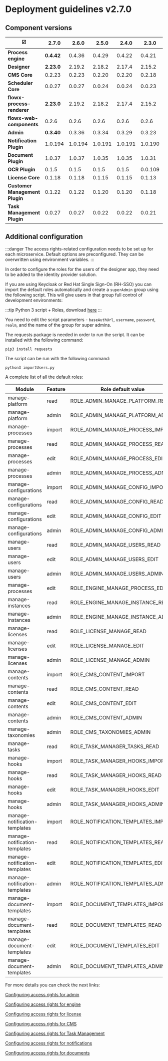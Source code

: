 # Deployment guidelines v2.7.0

## Component versions

| :ballot_box_with_check:        | 2.7.0      | 2.6.0   | 2.5.0   | 2.4.0   | 2.3.0   | 2.2.0   | 2.1.0     | 2.0.0     | 1.16.0  | 1.15    | 1.14    | 1.13.0  | 1.12.0 | 1.11.0  |
| ------------------------------ | ---------- | ------- | ------- | ------- | ------- | ------- | --------- | --------- | ------- | ------- | ------- | ------- | ------ | ------- |
| **Process engine**             | **0.4.42** | 0.4.36  | 0.4.29  | 0.4.22  | 0.4.21  | 0.4.18  | 0.4.13    | 0.4.12    | 0.4.4   | 0.3.26  | 0.3.21  | 0.3.14  | 0.3.9  | 0.3.7   |
| **Designer**                   | **2.23.0** | 2.19.2  | 2.18.2  | 2.17.4  | 2.15.2  | 2.14.4  | 2.11.2    | 2.10.0    | 2.5.0   | 2.1.1   | 1.21.0  | 1.16.3  | 1.15.2 | 1.14.0  |
| **CMS Core**                   | 0.2.23     | 0.2.23  | 0.2.20  | 0.2.20  | 0.2.18  | 0.2.17  | 0.2.17    | 0.2.17    | 0.2.14  | 0.2.9   | 0.2.9   | 0.2.9   | 0.2.5  | 0.2.3   |
| **Scheduler Core**             | 0.0.27     | 0.0.27  | 0.0.24  | 0.0.24  | 0.0.23  | 0.0.23  | 0.0.23    | 0.0.23    | 0.0.19  | 0.0.12  | 0.0.12  | 0.0.12  | NA     | 0.0.6   |
| **flowx-process-renderer**     | **2.23.0** | 2.19.2  | 2.18.2  | 2.17.4  | 2.15.2  | 2.14.4  | 2.11.2    | 2.10.0    | 2.4.2   | 2.1.1   | 1.21.0  | 1.16.3  | 1.15.2 | 1.14.0  |
| **flowx-web-components**       | 0.2.6      | 0.2.6   | 0.2.6   | 0.2.6   | 0.2.6   | 0.2.5   | 0.2.4     | 0.2.1     | 0.2.1   | 0.0.298 | 0.0.298 | 0.0.298 | NA     | 0.0.293 |
| **Admin**                      | **0.3.40** | 0.3.36  | 0.3.34  | 0.3.29  | 0.3.23  | 0.3.21  | 0.3.13    | 0.3.13    | 0.3.3   | 0.2.26  | 0.2.26  | 0.2.26  | 0.2.25 | 0.2.23  |
| **Notification Plugin**        | 1.0.194    | 1.0.194 | 1.0.191 | 1.0.191 | 1.0.190 | 1.0.190 | 1.0.186-1 | 1.0.186-1 | 1.0.186 | 1.0.182 | 1.0.182 | 1.0.182 | NA     | 1.0.179 |
| **Document Plugin**            | 1.0.37     | 1.0.37  | 1.0.35  | 1.0.35  | 1.0.31  | 1.0.31  | 1.0.30    | 1.0.30    | 1.0.26  | 1.0.24  | 1.0.20  | 1.0.18  | NA     | 1.0.15  |
| **OCR Plugin**                 | 0.1.5      | 0.1.5   | 0.1.5   | 0.1.5   | 0.0.109 | 0.0.109 | 0.0.109   | 0.0.109   | 0.0.109 | 0.0.106 |         |         |        |         |
| **License Core**               | 0.1.18     | 0.1.18  | 0.1.15  | 0.1.15  | 0.1.13  | 0.1.13  | 0.1.12    | 0.1.12    | 0.1.10  | 0.1.5   | n/a     |         |        |         |
| **Customer Management Plugin** | 0.1.22     | 0.1.22  | 0.1.20  | 0.1.20  | 0.1.18  | 0.1.18  | 0.1.18    | 0.1.18    | 0.1.16  | 0.1.10  | 0.1.10  | 0.1.10  | NA     | 0.1.6   |
| **Task Management Plugin**     | 0.0.27     | 0.0.27  | 0.0.22  | 0.0.22  | 0.0.21  | 0.0.21  | 0.0.16    | 0.0.16    | 0.0.14  |         |         |         |        |         |

## Additional configuration

:::danger
The access rights-related configuration needs to be set up for each microservice. Default options are preconfigured. They can be overwritten using environment variables.
:::

In order to configure the roles for the users of the designer app, they need to be added to the identity provider solution.

If you are using Keycloak or Red Hat Single Sign-On (RH-SSO) you can import the default roles automatically and create a `superAdmin` group using the following script. This will give users in that group full control of development environments:

:::tip
Python 3 script + Roles, download [here](../assets/importUsers.zip)
:::

You need to edit the script parameters - `baseAuthUrl`, `username`, `password`,  `realm`, and the name of the group for super admins.

The requests package is needed in order to run the script. It can be installed with the following command:

```
pip3 install requests
```

The script can be run with the following command:

```
python3 importUsers.py
```

A complete list of all the default roles:

| Module                        | Feature | Role default value                    | Microservice    |
| ----------------------------- | ------- | ------------------------------------- | --------------- |
| manage-platform               | read    | ROLE\_ADMIN\_MANAGE\_PLATFORM\_READ   | Admin           |
| manage-platform               | admin   | ROLE\_ADMIN\_MANAGE\_PLATFORM\_ADMIN  | Admin           |
| manage-processes              | import  | ROLE\_ADMIN\_MANAGE\_PROCESS\_IMPORT  | Admin           |
| manage-processes              | read    | ROLE\_ADMIN\_MANAGE\_PROCESS\_READ    | Admin           |
| manage-processes              | edit    | ROLE\_ADMIN\_MANAGE\_PROCESS\_EDIT    | Admin           |
| manage-processes              | admin   | ROLE\_ADMIN\_MANAGE\_PROCESS\_ADMIN   | Admin           |
| manage-configurations         | import  | ROLE\_ADMIN\_MANAGE\_CONFIG\_IMPORT   | Admin           |
| manage-configurations         | read    | ROLE\_ADMIN\_MANAGE\_CONFIG\_READ     | Admin           |
| manage-configurations         | edit    | ROLE\_ADMIN\_MANAGE\_CONFIG\_EDIT     | Admin           |
| manage-configurations         | admin   | ROLE\_ADMIN\_MANAGE\_CONFIG\_ADMIN    | Admin           |
| manage-users                  | read    | ROLE\_ADMIN\_MANAGE\_USERS\_READ      | Admin           |
| manage-users                  | edit    | ROLE\_ADMIN\_MANAGE\_USERS\_EDIT      | Admin           |
| manage-users                  | admin   | ROLE\_ADMIN\_MANAGE\_USERS\_ADMIN     | Admin           |
| manage-processes              | edit    | ROLE\_ENGINE\_MANAGE\_PROCESS\_EDIT   | Engine          |
| manage-instances              | read    | ROLE\_ENGINE\_MANAGE\_INSTANCE\_READ  | Engine          |
| manage-instances              | admin   | ROLE\_ENGINE\_MANAGE\_INSTANCE\_ADMIN | Engine          |
| manage-licenses               | read    | ROLE\_LICENSE\_MANAGE\_READ           | License         |
| manage-licenses               | edit    | ROLE\_LICENSE\_MANAGE\_EDIT           | License         |
| manage-licenses               | admin   | ROLE\_LICENSE\_MANAGE\_ADMIN          | License         |
| manage-contents               | import  | ROLE\_CMS\_CONTENT\_IMPORT            | CMS             |
| manage-contents               | read    | ROLE\_CMS\_CONTENT\_READ              | CMS             |
| manage-contents               | edit    | ROLE\_CMS\_CONTENT\_EDIT              | CMS             |
| manage-contents               | admin   | ROLE\_CMS\_CONTENT\_ADMIN             | CMS             |
| manage-taxonomies             | admin   | ROLE\_CMS\_TAXONOMIES\_ADMIN          | CMS             |
| manage-tasks                  | read    | ROLE\_TASK\_MANAGER\_TASKS\_READ      | Task management |
| manage-hooks                  | import  | ROLE\_TASK\_MANAGER\_HOOKS\_IMPORT    | Task management |
| manage-hooks                  | read    | ROLE\_TASK\_MANAGER\_HOOKS\_READ      | Task management |
| manage-hooks                  | edit    | ROLE\_TASK\_MANAGER\_HOOKS\_EDIT      | Task management |
| manage-hooks                  | admin   | ROLE\_TASK\_MANAGER\_HOOKS\_ADMIN     | Task management |
| manage-notification-templates | import  | ROLE\_NOTIFICATION\_TEMPLATES\_IMPORT | Notifications   |
| manage-notification-templates | read    | ROLE\_NOTIFICATION\_TEMPLATES\_READ   | Notifications   |
| manage-notification-templates | edit    | ROLE\_NOTIFICATION\_TEMPLATES\_EDIT   | Notifications   |
| manage-notification-templates | admin   | ROLE\_NOTIFICATION\_TEMPLATES\_ADMIN  | Notifications   |
| manage-document-templates     | import  | ROLE\_DOCUMENT\_TEMPLATES\_IMPORT     | Documents       |
| manage-document-templates     | read    | ROLE\_DOCUMENT\_TEMPLATES\_READ       | Documents       |
| manage-document-templates     | edit    | ROLE\_DOCUMENT\_TEMPLATES\_EDIT       | Documents       |
| manage-document-templates     | admin   | ROLE\_DOCUMENT\_TEMPLATES\_ADMIN      | Documents       |

For more details you can check the next links:


[Configuring access rights for admin](../../docs/flowx-designer/designer-setup-guide/configuring-access-rights-for-admin)

[Configuring access rights for engine](../../docs/platform-setup-guides/flowx-engine-setup-guide/configuring-access-rights-for-engine)

[Configuring access rights for license](../../docs/platform-setup-guides/license-engine-setup-guide/configuring-access-rights-for-license)

[Configuring access rights for CMS](../../docs/platform-setup-guides/cms-setup-guide/configuring-access-rights-for-cms)

[Configuring access rights for Task Management](../../docs/platform-deep-dive/plugins/plugins-setup-guide/task-management-plugin-setup/configuring-access-rights-for-task-management)

[Configuring access rights for notifications](../../docs/platform-deep-dive/plugins/plugins-setup-guide/notifications-plugin-setup/configuring-access-rights-for-notifications)

[Configuring access rights for documents](../../docs/platform-deep-dive/plugins/plugins-setup-guide/documents-plugin-setup/configuring-access-rights-for-documents)


